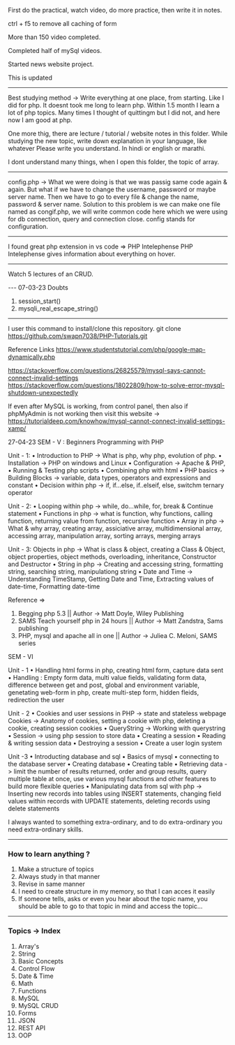 First do the practical, watch video, do more practice, then write it in notes.

ctrl + f5 to remove all caching of form

More than 150 video completed.

Completed half of mySql videos.

Started news website project.

This is updated

---

Best studying method
-> Write everything at one place, from starting. Like I did for php. It doesnt took me long to learn php. Within 1.5 month I learn a lot of php topics.
Many times I thought of quittingm but I did not, and here now I am good at php.

One more thig, there are lecture / tutorial / website notes in this folder. While studying the new topic, write down explanation in your language, like whatever Please write you understand. In hindi or english or marathi.

I dont understand many things, when I open this folder, the topic of array.

---

config.php
-> What we were doing is that we was passig same code again & again. But what if we have to change the username, password or maybe server name. Then we have to go to every file & change the name, password & server name.
Solution to this problem is we can make one file named as congif.php, we will write common code here which we were using for db connection, query and connection close.
config stands for configuration.

---

I found great php extension in vs code => PHP Intelephense
PHP Intelephense gives information about everything on hover.

---

Watch 5 lectures of an CRUD.

--- 07-03-23
Doubts

1. session_start()
2. mysqli_real_escape_string()

---

I user this command to install/clone this repository.
git clone https://github.com/swapn7038/PHP-Tutorials.git

Reference Links
https://www.studentstutorial.com/php/google-map-dynamically.php

https://stackoverflow.com/questions/26825579/mysql-says-cannot-connect-invalid-settings
https://stackoverflow.com/questions/18022809/how-to-solve-error-mysql-shutdown-unexpectedly

If even after MySQL is working, from control panel, then also if phpMyAdmin is not working then visit this website ->
https://tutorialdeep.com/knowhow/mysql-cannot-connect-invalid-settings-xamp/

27-04-23
SEM - V : Beginners Programming with PHP

Unit - 1:
• Introduction to PHP -> What is php, why php, evolution of php.
• Installation -> PHP on windows and Linux
• Configuration -> Apache & PHP,
• Running & Testing php scripts
• Combining php with html
• PHP basics -> Building Blocks -> variable, data types, operators and expressions and constant
• Decision within php -> if, if...else, if..elseif, else, switchm ternary operator

Unit - 2:
• Looping within php -> while, do...while, for, break & Continue statement
• Functions in php -> what is function, why functions, calling function, returning value from function, recursive function
• Array in php -> What & why array, creating array, assiciative array, multidimensional array, accessing array, manipulation array, sorting arrays, merging arrays

Unit - 3:
Objects in php -> What is class & object, creating a Class & Object, object properties, object methods, overloading, inheritance, Constructor and Destructor
• String in php -> Creating and accessing string, formatting string, searching string, manipulationg string
• Date and Time -> Understanding TimeStamp, Getting Date and Time, Extracting values of date-time, Formatting date-time

Reference =>

1. Begging php 5.3 || Author -> Matt Doyle, Wiley Publishing
2. SAMS Teach yourself php in 24 hours || Author -> Matt Zandstra, Sams publishing
3. PHP, mysql and apache all in one || Author -> Juliea C. Meloni, SAMS series

SEM - VI

Unit - 1
• Handling html forms in php, creating html form, capture data sent
• Handling : Empty form data, multi value fields, validating form data, difference between get and post, global and environment variable, genetating web-form in php, create multi-step form, hidden fleids, redirection the user

Unit - 2
• Cookies and user sessions in PHP -> state and stateless webpage
Cookies -> Anatomy of cookies, setting a cookie with php, deleting a cookie, creating session cookies
• QueryString -> Working with querystring
• Session -> using php session to store data
• Creating a session
• Reading & writing session data
• Destroying a session
• Create a user login system

Unit -3
• Introducting database and sql
• Basics of mysql
• connecting to the database server
• Creating database
• Creating table
• Retrieving data -> limit the number of results returned, order and group results, query multiple table at once, use various mysql functions and other features to build more flexible queries
• Manipulating data from sql with php -> Inserting new records into tables using INSERT statements, changing field values within records with UPDATE statements, deleting records using delete statements

I always wanted to something extra-ordinary, and to do extra-ordinary you need extra-ordinary skills.

---

### How to learn anything ?

1. Make a structure of topics
2. Always study in that manner
3. Revise in same manner
4. I need to create structure in my memory, so that I can acces it easily
5. If someone tells, asks or even you hear about the topic name, you should be able to go to that topic in mind and access the topic...

---

### Topics -> Index

1. Array's
2. String
3. Basic Concepts
4. Control Flow
5. Date & Time
6. Math
7. Functions
8. MySQL
9. MySQL CRUD
10. Forms
11. JSON
12. REST API
13. OOP
